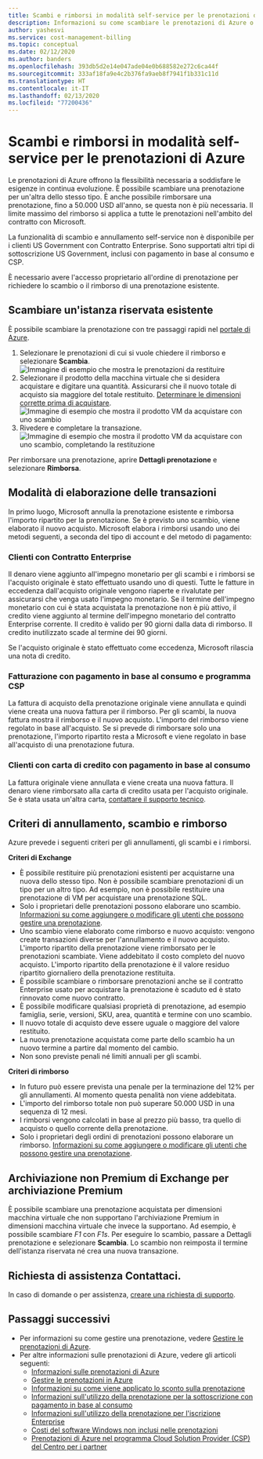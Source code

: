 ```yaml
---
title: Scambi e rimborsi in modalità self-service per le prenotazioni di Azure
description: Informazioni su come scambiare le prenotazioni di Azure o chiederne il rimborso.
author: yashesvi
ms.service: cost-management-billing
ms.topic: conceptual
ms.date: 02/12/2020
ms.author: banders
ms.openlocfilehash: 393db5d2e14e047ade04e0b688582e272c6ca44f
ms.sourcegitcommit: 333af18fa9e4c2b376fa9aeb8f7941f1b331c11d
ms.translationtype: HT
ms.contentlocale: it-IT
ms.lasthandoff: 02/13/2020
ms.locfileid: "77200436"
---
```

# <a name="self-service-exchanges-and-refunds-for-azure-reservations"></a>Scambi e rimborsi in modalità self-service per le prenotazioni di Azure

Le prenotazioni di Azure offrono la flessibilità necessaria a soddisfare le esigenze in continua evoluzione. È possibile scambiare una prenotazione per un'altra dello stesso tipo. È anche possibile rimborsare una prenotazione, fino a 50.000 USD all'anno, se questa non è più necessaria. Il limite massimo del rimborso si applica a tutte le prenotazioni nell'ambito del contratto con Microsoft.

La funzionalità di scambio e annullamento self-service non è disponibile per i clienti US Government con Contratto Enterprise. Sono supportati altri tipi di sottoscrizione US Government, inclusi con pagamento in base al consumo e CSP.

È necessario avere l'accesso proprietario all'ordine di prenotazione per richiedere lo scambio o il rimborso di una prenotazione esistente.

## <a name="exchange-an-existing-reserved-instance"></a>Scambiare un'istanza riservata esistente

È possibile scambiare la prenotazione con tre passaggi rapidi nel [portale di Azure](https://portal.azure.com/#blade/Microsoft_Azure_Reservations/ReservationsBrowseBlade).

1. Selezionare le prenotazioni di cui si vuole chiedere il rimborso e selezionare **Scambia**.  
    ![Immagine di esempio che mostra le prenotazioni da restituire](./media/exchange-and-refund-azure-reservations/exchange-refund-return.png)
2. Selezionare il prodotto della macchina virtuale che si desidera acquistare e digitare una quantità. Assicurarsi che il nuovo totale di acquisto sia maggiore del totale restituito. [Determinare le dimensioni corrette prima di acquistare](../../virtual-machines/windows/prepay-reserved-vm-instances.md#determine-the-right-vm-size-before-you-buy).  
    ![Immagine di esempio che mostra il prodotto VM da acquistare con uno scambio](./media/exchange-and-refund-azure-reservations/exchange-refund-select-purchase.png)
3. Rivedere e completare la transazione.  
    ![Immagine di esempio che mostra il prodotto VM da acquistare con uno scambio, completando la restituzione](./media/exchange-and-refund-azure-reservations/exchange-refund-confirm-exchange.png)

Per rimborsare una prenotazione, aprire **Dettagli prenotazione** e selezionare **Rimborsa**.

## <a name="how-transactions-are-processed"></a>Modalità di elaborazione delle transazioni

In primo luogo, Microsoft annulla la prenotazione esistente e rimborsa l'importo ripartito per la prenotazione. Se è previsto uno scambio, viene elaborato il nuovo acquisto. Microsoft elabora i rimborsi usando uno dei metodi seguenti, a seconda del tipo di account e del metodo di pagamento:

### <a name="enterprise-agreement-customers"></a>Clienti con Contratto Enterprise

Il denaro viene aggiunto all'impegno monetario per gli scambi e i rimborsi se l'acquisto originale è stato effettuato usando uno di questi. Tutte le fatture in eccedenza dall'acquisto originale vengono riaperte e rivalutate per assicurarsi che venga usato l'impegno monetario. Se il termine dell'impegno monetario con cui è stata acquistata la prenotazione non è più attivo, il credito viene aggiunto al termine dell'impegno monetario del contratto Enterprise corrente. Il credito è valido per 90 giorni dalla data di rimborso. Il credito inutilizzato scade al termine dei 90 giorni.

Se l'acquisto originale è stato effettuato come eccedenza, Microsoft rilascia una nota di credito.

### <a name="pay-as-you-go-invoice-payments-and-csp-program"></a>Fatturazione con pagamento in base al consumo e programma CSP

La fattura di acquisto della prenotazione originale viene annullata e quindi viene creata una nuova fattura per il rimborso. Per gli scambi, la nuova fattura mostra il rimborso e il nuovo acquisto. L'importo del rimborso viene regolato in base all'acquisto. Se si prevede di rimborsare solo una prenotazione, l'importo ripartito resta a Microsoft e viene regolato in base all'acquisto di una prenotazione futura.

### <a name="pay-as-you-go-credit-card-customers"></a>Clienti con carta di credito con pagamento in base al consumo

La fattura originale viene annullata e viene creata una nuova fattura. Il denaro viene rimborsato alla carta di credito usata per l'acquisto originale. Se è stata usata un'altra carta, [contattare il supporto tecnico](https://portal.azure.com/#blade/Microsoft_Azure_Support/HelpAndSupportBlade/newsupportrequest).

## <a name="cancel-exchange-and-refund-policies"></a>Criteri di annullamento, scambio e rimborso

Azure prevede i seguenti criteri per gli annullamenti, gli scambi e i rimborsi.

**Criteri di Exchange**

- È possibile restituire più prenotazioni esistenti per acquistarne una nuova dello stesso tipo. Non è possibile scambiare prenotazioni di un tipo per un altro tipo. Ad esempio, non è possibile restituire una prenotazione di VM per acquistare una prenotazione SQL.
- Solo i proprietari delle prenotazioni possono elaborare uno scambio. [Informazioni su come aggiungere o modificare gli utenti che possono gestire una prenotazione](manage-reserved-vm-instance.md#add-or-change-users-who-can-manage-a-reservation).
- Uno scambio viene elaborato come rimborso e nuovo acquisto: vengono create transazioni diverse per l'annullamento e il nuovo acquisto. L'importo ripartito della prenotazione viene rimborsato per le prenotazioni scambiate. Viene addebitato il costo completo del nuovo acquisto. L'importo ripartito della prenotazione è il valore residuo ripartito giornaliero della prenotazione restituita.
- È possibile scambiare o rimborsare prenotazioni anche se il contratto Enterprise usato per acquistare la prenotazione è scaduto ed è stato rinnovato come nuovo contratto.
- È possibile modificare qualsiasi proprietà di prenotazione, ad esempio famiglia, serie, versioni, SKU, area, quantità e termine con uno scambio.
- Il nuovo totale di acquisto deve essere uguale o maggiore del valore restituito.
- La nuova prenotazione acquistata come parte dello scambio ha un nuovo termine a partire dal momento del cambio.
- Non sono previste penali né limiti annuali per gli scambi.

**Criteri di rimborso**
- In futuro può essere prevista una penale per la terminazione del 12% per gli annullamenti. Al momento questa penalità non viene addebitata.
- L'importo del rimborso totale non può superare 50.000 USD in una sequenza di 12 mesi.
- I rimborsi vengono calcolati in base al prezzo più basso, tra quello di acquisto o quello corrente della prenotazione.
- Solo i proprietari degli ordini di prenotazioni possono elaborare un rimborso. [Informazioni su come aggiungere o modificare gli utenti che possono gestire una prenotazione](manage-reserved-vm-instance.md#add-or-change-users-who-can-manage-a-reservation).

## <a name="exchange-non-premium-storage-for-premium-storage"></a>Archiviazione non Premium di Exchange per archiviazione Premium

È possibile scambiare una prenotazione acquistata per dimensioni macchina virtuale che non supportano l'archiviazione Premium in dimensioni macchina virtuale che invece la supportano. Ad esempio, è possibile scambiare _F1_ con _F1s_. Per eseguire lo scambio, passare a Dettagli prenotazione e selezionare **Scambia**. Lo scambio non reimposta il termine dell'istanza riservata né crea una nuova transazione.

## <a name="need-help-contact-us"></a>Richiesta di assistenza Contattaci.

In caso di domande o per assistenza, [creare una richiesta di supporto](https://portal.azure.com/#blade/Microsoft_Azure_Support/HelpAndSupportBlade/newsupportrequest).

## <a name="next-steps"></a>Passaggi successivi

- Per informazioni su come gestire una prenotazione, vedere [Gestire le prenotazioni di Azure](manage-reserved-vm-instance.md).
- Per altre informazioni sulle prenotazioni di Azure, vedere gli articoli seguenti:
    - [Informazioni sulle prenotazioni di Azure](save-compute-costs-reservations.md)
    - [Gestire le prenotazioni in Azure](manage-reserved-vm-instance.md)
    - [Informazioni su come viene applicato lo sconto sulla prenotazione](../manage/understand-vm-reservation-charges.md)
    - [Informazioni sull'utilizzo della prenotazione per la sottoscrizione con pagamento in base al consumo](understand-reserved-instance-usage.md)
    - [Informazioni sull'utilizzo della prenotazione per l'iscrizione Enterprise](understand-reserved-instance-usage-ea.md)
    - [Costi del software Windows non inclusi nelle prenotazioni](reserved-instance-windows-software-costs.md)
    - [Prenotazioni di Azure nel programma Cloud Solution Provider (CSP) del Centro per i partner](/partner-center/azure-reservations)
